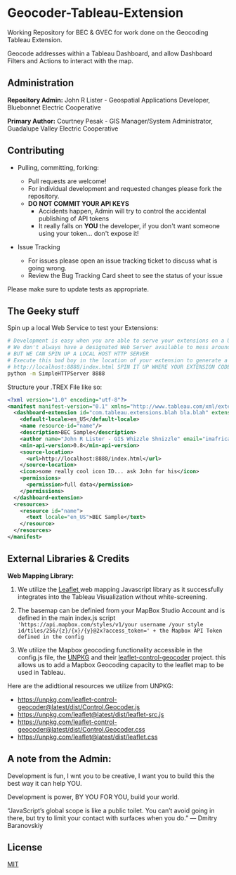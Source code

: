 # Geocoder-Tableau-Extension

Working Repository for BEC & GVEC for work done on the Geocoding Tableau Extension.

Geocode addresses within a Tableau Dashboard, and allow Dashboard Filters and Actions to interact with the map.

## Administration

**Repository Admin:** John R Lister - Geospatial Applications Developer, Bluebonnet Electric Cooperative

**Primary Author:** Courtney Pesak - GIS Manager/System Administrator, Guadalupe Valley Electric Cooperative

## Contributing
* Pulling, committing, forking:
    * Pull requests are welcome!
    * For individual development and requested changes please fork the repository.
    * **DO NOT COMMIT YOUR API KEYS**
       * Accidents happen, Admin will try to control the accidental publishing of API tokens
       * It really falls on **YOU** the developer, if you don't want someone using your token... don't expose it! 

* Issue Tracking
   * For issues please open an issue tracking ticket to discuss what is going wrong.
   * Review the Bug Tracking Card sheet to see the status of your issue

Please make sure to update tests as appropriate.

## The Geeky stuff

Spin up a local Web Service to test your Extensions:
```bash
# Development is easy when you are able to serve your extensions on a URL 
# We don't always have a designated Web Server available to mess around on...
# BUT WE CAN SPIN UP A LOCAL HOST HTTP SERVER
# Execute this bad boy in the location of your extension to generate a URL Like:
# http://localhost:8888/index.html SPIN IT UP WHERE YOUR EXTENSION CODE LIVES
python -m SimpleHTTPServer 8888
```

Structure your .TREX File like so:
```xml
<?xml version="1.0" encoding="utf-8"?>
<manifest manifest-version="0.1" xmlns="http://www.tableau.com/xml/extension_manifest">
  <dashboard-extension id="com.tableau.extensions.blah bla.blah" extension-version="0.6.0">
    <default-locale>en_US</default-locale>
    <name resource-id="name"/>
    <description>BEC Sample</description>
    <author name="John R Lister - GIS Whizzle Shnizzle" email="imafrican@imnotexposingmyemail.coop" organization="BEC" website="https://www.tableau.com"/>
    <min-api-version>0.8</min-api-version>
    <source-location>
      <url>http://localhost:8888/index.html</url>
    </source-location>
    <icon>some really cool icon ID... ask John for his</icon>
    <permissions>
      <permission>full data</permission>
    </permissions>
  </dashboard-extension>
  <resources>
    <resource id="name">
      <text locale="en_US">BEC Sample</text>
    </resource>
  </resources>
</manifest>
```
## External Libraries & Credits

**Web Mapping Library:**

1) We utilize the [Leaflet ](https://leafletjs.com/) web mapping Javascript library as it successfully integrates into the Tableau Visualization without white-screening.

2) The basemap can be definied from your MapBox Studio Account and is defined in the main index.js script ``` 'https://api.mapbox.com/styles/v1/your username /your style id/tiles/256/{z}/{x}/{y}@2x?access_token=' + the Mapbox API Token defined in the config ```

3) We utilize the Mapbox geocoding functionality accessible in the config.js file, the [UNPKG](https://unpkg.com/) and their [leaflet-control-geocoder](https://github.com/perliedman/leaflet-control-geocoder) project. this allows us to add a Mapbox Geocoding capacity to the leaflet map to be used in Tableau.

Here are the adidtional resources we utilize from UNPKG:
* https://unpkg.com/leaflet-control-geocoder@latest/dist/Control.Geocoder.js
* https://unpkg.com/leaflet@latest/dist/leaflet-src.js
* https://unpkg.com/leaflet-control-geocoder@latest/dist/Control.Geocoder.css
* https://unpkg.com/leaflet@latest/dist/leaflet.css


## A note from the Admin:

Development is fun, I wnt you to be creative, I want you to build this the best way it can help YOU.

Development is power, BY YOU FOR YOU, build your world.

“JavaScript’s global scope is like a public toilet. You can’t avoid going in there, but try to limit your contact with surfaces when you do.” 
― Dmitry Baranovskiy


## License
[MIT](https://choosealicense.com/licenses/mit/)


